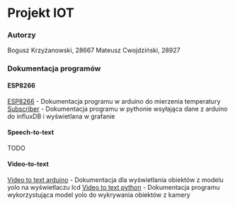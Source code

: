 # Projekt IOT

### Autorzy

Bogusz Krzyżanowski, 28667
Mateusz Cwojdziński, 28927

### Dokumentacja programów

#### ESP8266

[ESP8266](https://github.com/mcwojdzinski/mqtt-temperature/blob/main/esp8266.md) - Dokumentacja programu w arduino do mierzenia temperatury
[Subscriber](https://github.com/mcwojdzinski/mqtt-temperature/blob/main/subscriber.md) - Dokumentacja programu w pythonie wsyłająca dane z arduino do influxDB i wyświetlana w grafanie

#### Speech-to-text

TODO

#### Video-to-text

[Video to text arduino](https://github.com/mcwojdzinski/mqtt-temperature/blob/main/video-to-text-arduino.md) - Dokumentacja dla wyświetlania obiektów z modelu yolo na wyświetlaczu lcd
[Video to text python](https://github.com/mcwojdzinski/mqtt-temperature/blob/main/video-to-text-python.md) - Dokumentacja programu wykorzystująca model yolo do wykrywania obiektów z kamery
